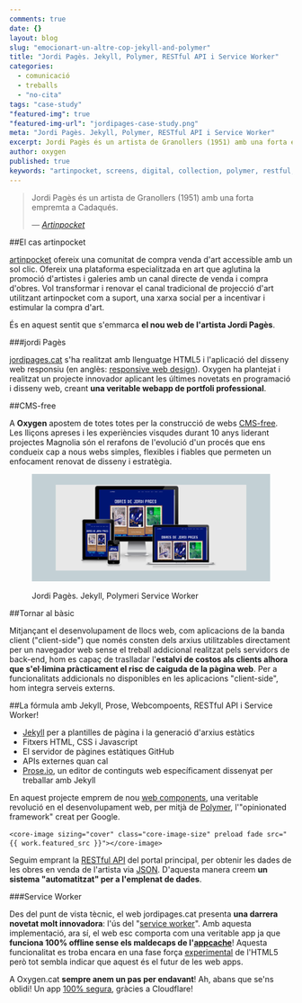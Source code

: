```yaml
---
comments: true
date: {}
layout: blog
slug: "emocionart-un-altre-cop-jekyll-and-polymer"
title: "Jordi Pagès. Jekyll, Polymer, RESTful API i Service Worker"
categories: 
  - comunicació
  - treballs
  - "no-cita"
tags: "case-study"
"featured-img": true
"featured-img-url": "jordipages-case-study.png"
meta: "Jordi Pagès. Jekyll, Polymer, RESTful API i Service Worker"
excerpt: Jordi Pagès és un artista de Granollers (1951) amb una forta empremta a Cadaqués.
author: oxygen
published: true
keywords: "artinpocket, screens, digital, collection, polymer, restful, api, service, worker"
---
```


>Jordi Pagès és un artista de Granollers (1951) amb una forta empremta a Cadaqués.<footer>&mdash; <cite><a href="{{ page.url }}" title="{{ page.title }}">Artinpocket</a></cite></footer>

##El cas artinpocket

[artinpocket](/artipocket-la-comunitat-de-compra-venda-d-art-accessible-amb-un-sol-clic/ "Artinpocket, la comunitat de compra venda d'art accessible amb un sol clic") ofereix una comunitat de compra venda d'art accessible amb un sol clic. Ofereix una plataforma especialitzada en art que aglutina la promoció d'artistes i galeries amb un canal directe de venda i compra d'obres. Vol transformar i renovar el canal tradicional de projecció d'art utilitzant artinpocket com a suport, una xarxa social per a incentivar i estimular la compra d'art. 

És en aquest sentit que s'emmarca **el nou web de l'artista Jordi Pagès**.

###jordi Pagès

[jordipages.cat](http://www.jordipages.cat/ "Jordi Pagès és un artista de Granollers amb una forta empremta a Cadaqués") s'ha realitzat amb llenguatge HTML5 i l'aplicació del disseny web responsiu (en anglès: [responsive web design](http://en.wikipedia.org/wiki/Responsive_web_design "Responsive web desgin - Wikipedia the free encyclopedia")). Oxygen ha plantejat i realitzat un projecte innovador aplicant les últimes novetats en programació i disseny web, creant **una veritable webapp de portfoli professional**.

##CMS-free

A **Oxygen** apostem de totes totes per la construcció de webs [CMS-free](/oxygen-un-web-cms-free). Les lliçons apreses i les experiències visqudes durant 10 anys liderant projectes Magnolia són el rerafons de l'evolució d'un procés que ens condueix cap a nous webs simples, flexibles i fiables que permeten un enfocament renovat de disseny i estratègia.

<figure class="hidden-xs hidden-sm ox_animate_when_almost_visible ox_right-to-left"><img src="/assets/img/jordipages-full-width-snapshot.png" /><figcaption><p>Jordi Pagès. Jekyll, Polymeri Service Worker</p></figcaption></figure>

##Tornar al bàsic

Mitjançant el desenvolupament de llocs web, com aplicacions de la banda client ("client-side") que només consten dels arxius utilitzables directament per un navegador web sense el treball addicional realitzat pels servidors de back-end, hom es capaç de traslladar l'**estalvi de costos als clients alhora que s'el·limina pràcticament el risc de caiguda de la pàgina web**. Per a funcionalitats addicionals no disponibles en les aplicacions "client-side", hom integra serveis externs.

##La fórmula amb Jekyll, Prose, Webcompoents, RESTful API i Service Worker!

- [Jekyll](http://jekyllrb.com/ "Jekyll &bull; Simple, blog-aware, static sites") per a plantilles de pàgina i la generació d'arxius estàtics
- Fitxers HTML, CSS i Javascript
- El servidor de pàgines estàtiques GitHub
- APIs externes quan cal
- [Prose.io](http://prose.io/ "Prose &middot; A Content Editor for GitHub"), un editor de continguts web específicament dissenyat per treballar amb Jekyll

En aquest projecte emprem de nou [web components](http://webcomponents.org/ "WebComponents.org"), una veritable revolució en el desenvolupament web, per mitjà de [Polymer](http://www.polymer-project.org/ "Welcome - Polymer"), l'"opinionated framework" creat per Google.

<pre><code>&#60;core-image sizing="cover" class="core-image-size" preload fade src="&#123;&#123; work.featured_src &#125;&#125;"&#62;&#60;/core-image&#62;</code></pre>

Seguim emprant la [RESTful API](http://en.wikipedia.org/wiki/Representational_state_transfer "Representational state transfer - Wikipedia, the free encyclopedia") del portal principal, per obtenir les dades de les obres en venda de l'artista via [JSON](http://en.wikipedia.org/wiki/JSON "JSON - Wikipedia, the free encyclopedia"). D'aquesta manera creem **un sistema "automatitzat" per a l'emplenat de dades**.

###Service Worker

Des del punt de vista tècnic, el web jordipages.cat presenta **una darrera novetat molt innovadora**: l'ús del "[service worker](http://www.html5rocks.com/en/tutorials/service-worker/introduction/)". Amb aquesta implementació, ara sí, el web esc comporta com una veritable app ja que **funciona 100% offline sense els maldecaps de l'[appcache](http://alistapart.com/article/application-cache-is-a-douchebag)**! Aquesta funcionalitat es troba encara en una fase força [experimental](http://caniuse.com/#feat=serviceworkers) de l'HTML5 però tot sembla indicar que aquest és el futur de les web apps.

A Oxygen.cat **sempre anem un pas per endavant**! Ah, abans que se'ns oblidi! Un app [100% segura](/webs-segures-per-a-tothom-amb-ssl/), gràcies a Cloudflare!